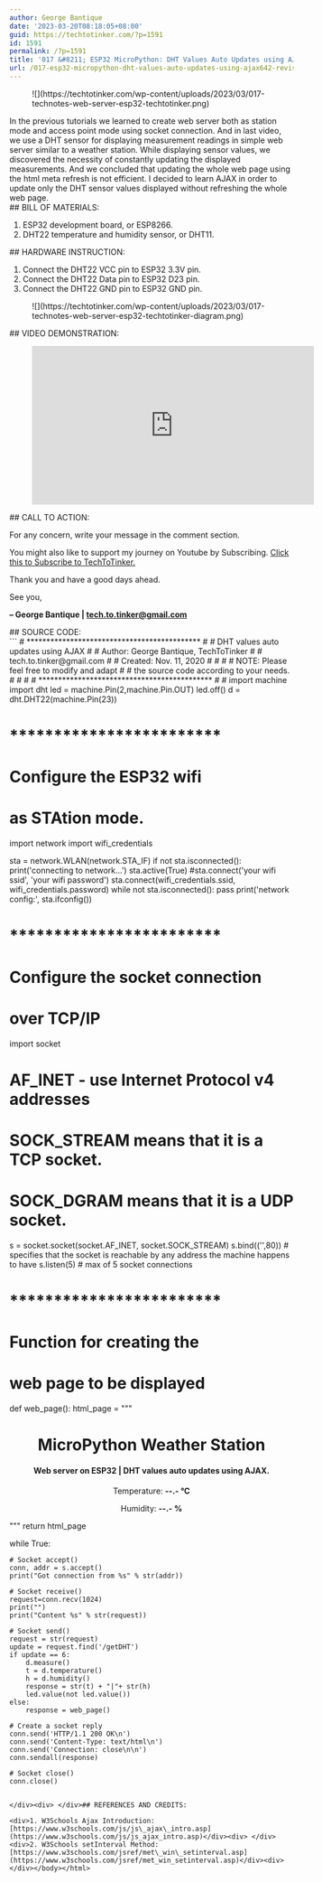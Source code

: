 ```yaml
---
author: George Bantique
date: '2023-03-20T08:18:05+08:00'
guid: https://techtotinker.com/?p=1591
id: 1591
permalink: /?p=1591
title: '017 &#8211; ESP32 MicroPython: DHT Values Auto Updates using AJAX'
url: /017-esp32-micropython-dht-values-auto-updates-using-ajax642-revision-v1-017-8211-ESP32-MicroPython-DHT-Values-Auto-Updates-using-AJAX
---
```



<figure class="wp-block-image size-full">![](https://techtotinker.com/wp-content/uploads/2023/03/017-technotes-web-server-esp32-techtotinker.png)</figure>In the previous tutorials we learned to create web server both as station mode and access point mode using socket connection. And in last video, we use a DHT sensor for displaying measurement readings in simple web server similar to a weather station. While displaying sensor values, we discovered the necessity of constantly updating the displayed measurements. And we concluded that updating the whole web page using the html meta refresh is not efficient. I decided to learn AJAX in order to update only the DHT sensor values displayed without refreshing the whole web page.

<div> </div>## BILL OF MATERIALS:

1. ESP32 development board, or ESP8266.
2. DHT22 temperature and humidity sensor, or DHT11.

<div> </div>## HARDWARE INSTRUCTION:

1. Connect the DHT22 VCC pin to ESP32 3.3V pin.
2. Connect the DHT22 Data pin to ESP32 D23 pin.
3. Connect the DHT22 GND pin to ESP32 GND pin.

<figure class="wp-block-image size-full">![](https://techtotinker.com/wp-content/uploads/2023/03/017-technotes-web-server-esp32-techtotinker-diagram.png)</figure><div> </div>## VIDEO DEMONSTRATION:

<figure class="wp-block-embed is-type-video is-provider-youtube wp-block-embed-youtube wp-embed-aspect-16-9 wp-has-aspect-ratio"><div class="wp-block-embed__wrapper"><iframe allow="accelerometer; autoplay; clipboard-write; encrypted-media; gyroscope; picture-in-picture; web-share" allowfullscreen="" frameborder="0" height="281" loading="lazy" src="https://www.youtube.com/embed/r9eUTvj9zEM?feature=oembed" title="017 - ESP32 MicroPython: DHT Values Auto Updates using AJAX" width="500"></iframe></div></figure><div> </div>## CALL TO ACTION:

For any concern, write your message in the comment section.

You might also like to support my journey on Youtube by Subscribing. [Click this to Subscribe to TechToTinker.](https://www.youtube.com/c/TechToTinker?sub_confirmation=1)

Thank you and have a good days ahead.

See you,

**– George Bantique | tech.to.tinker@gmail.com**

<div> </div>## SOURCE CODE:

<div>```
# ******************************************** #
# DHT values auto updates using AJAX           #
# Author: George Bantique, TechToTinker        #
#<span>    </span><span>     tech.to.tinker@gmail.com             #
</span># Created: Nov. 11, 2020                       #
#                                              #
# NOTE: Please feel free to modify and adapt   #
#    the source code according to your needs.  #
#                                              #
# ******************************************** #
#
import machine
import dht
led = machine.Pin(2,machine.Pin.OUT)
led.off()
d = dht.DHT22(machine.Pin(23))


# ************************
# Configure the ESP32 wifi
# as STAtion mode.
import network
import wifi_credentials

sta = network.WLAN(network.STA_IF)
if not sta.isconnected():
    print('connecting to network...')
    sta.active(True)
    #sta.connect('your wifi ssid', 'your wifi password')
    sta.connect(wifi_credentials.ssid, wifi_credentials.password)
    while not sta.isconnected():
        pass
    print('network config:', sta.ifconfig())

# ************************
# Configure the socket connection
# over TCP/IP
import socket

# AF_INET - use Internet Protocol v4 addresses
# SOCK_STREAM means that it is a TCP socket.
# SOCK_DGRAM means that it is a UDP socket.
s = socket.socket(socket.AF_INET, socket.SOCK_STREAM)
s.bind(('',80)) # specifies that the socket is reachable by any address the machine happens to have
s.listen(5)     # max of 5 socket connections

# ************************
# Function for creating the
# web page to be displayed
def web_page():
    html_page = """
  
 <html>  
  <head>  
  <meta name='viewport' content='width=device-width, initial-scale=1.0'/>  
  <script>   
   var ajaxRequest = new XMLHttpRequest();  
   
   function ajaxLoad(ajaxURL)  
   {  
    ajaxRequest.open('GET',ajaxURL,true);  
    ajaxRequest.onreadystatechange = function()  
    {  
     if(ajaxRequest.readyState == 4 && ajaxRequest.status==200)  
     {  
      var ajaxResult = ajaxRequest.responseText;  
      var tmpArray = ajaxResult.split("|");  
      document.getElementById('temp').innerHTML = tmpArray[0];  
      document.getElementById('humi').innerHTML = tmpArray[1];  
     }  
    }  
    ajaxRequest.send();  
   }  
     
   function updateDHT()   
   {   
     ajaxLoad('getDHT');   
   }  
     
   setInterval(updateDHT, 3000);  
    
  </script>  
    
    
  <title>ESP32 Weather Station</title>  
  </head>  
    
  <body>  
   <center>  
   <div id='main'>  
    <h1>MicroPython Weather Station</h1>  
    <h4>Web server on ESP32 | DHT values auto updates using AJAX.</h4>  
    <div id='content'>   
     <p>Temperature: <strong><span id='temp'>--.-</span> &deg;C</strong></p>  
     <p>Humidity: <strong><span id='humi'>--.-</span> % </strong></p>  
    </div>  
   </div>  
   </center>  
  </body>  
 </html>
"""
    return html_page

while True:
    
    # Socket accept() 
    conn, addr = s.accept()
    print("Got connection from %s" % str(addr))
    
    # Socket receive()
    request=conn.recv(1024)
    print("")
    print("Content %s" % str(request))

    # Socket send()
    request = str(request)
    update = request.find('/getDHT')
    if update == 6:
        d.measure()
        t = d.temperature()
        h = d.humidity()
        response = str(t) + "|"+ str(h)
        led.value(not led.value())
    else:
        response = web_page()
        
    # Create a socket reply
    conn.send('HTTP/1.1 200 OK\n')
    conn.send('Content-Type: text/html\n')
    conn.send('Connection: close\n\n')
    conn.sendall(response)
    
    # Socket close()
    conn.close()

```

</div><div> </div>## REFERENCES AND CREDITS:

<div>1. W3Schools Ajax Introduction:  
[https://www.w3schools.com/js/js\_ajax\_intro.asp](https://www.w3schools.com/js/js_ajax_intro.asp)</div><div> </div><div>2. W3Schools setInterval Method:  
[https://www.w3schools.com/jsref/met\_win\_setinterval.asp](https://www.w3schools.com/jsref/met_win_setinterval.asp)</div><div> </div></body></html>